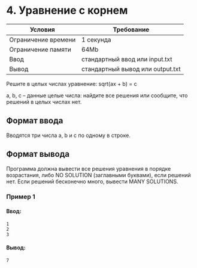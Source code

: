 # 4. Уравнение с корнем

| Условия             | Требование                         |
| ------------------- | ---------------------------------- | 
| Ограничение времени | 1 секунда                          |
| Ограничение памяти  | 64Mb                               |
| Ввод                | стандартный ввод или input.txt     |
| Вывод               | стандартный вывод или output.txt   |

Решите в целых числах уравнение: sqrt(ax + b) = c

a, b, c – данные целые числа: найдите все решения или сообщите, что решений в целых числах нет.

## Формат ввода
Вводятся три числа a, b и c по одному в строке.

## Формат вывода
Программа должна вывести все решения уравнения в порядке возрастания, либо NO SOLUTION (заглавными буквами), если решений нет. Если решений бесконечно много, вывести MANY SOLUTIONS.

### Пример 1
#### Ввод:
```
1
2
3
```
#### Вывод:
```
7
```